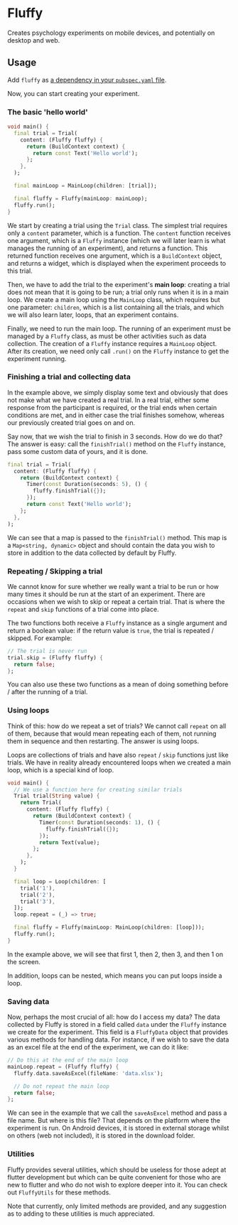 # Fluffy

Creates psychology experiments on mobile devices, and potentially on desktop and web.

## Usage

Add `fluffy` as [a dependency in your `pubspec.yaml` file](https://pub.dev/packages/fluffy/install).

Now, you can start creating your experiment.

### The basic 'hello world'

```dart
void main() {
  final trial = Trial(
    content: (Fluffy fluffy) {
      return (BuildContext context) {
        return const Text('Hello world');
      };
    },
  );

  final mainLoop = MainLoop(children: [trial]);

  final fluffy = Fluffy(mainLoop: mainLoop);
  fluffy.run();
}
```

We start by creating a trial using the `Trial` class. The simplest trial requires only a `content` parameter, which is a function. The `content` function receives one argument, which is a `Fluffy` instance (which we will later learn is what manages the running of an experiment), and returns a function. This returned function receives one argument, which is a `BuildContext` object, and returns a widget, which is displayed when the experiment proceeds to this trial.

Then, we have to add the trial to the experiment's **main loop**: creating a trial does not mean that it is going to be run; a trial only runs when it is in a main loop. We create a main loop using the `MainLoop` class, which requires but one parameter: `children`, which is a list containing all the trials, and which we will also learn later, loops, that an experiment contains.

Finally, we need to run the main loop. The running of an experiment must be managed by a `Fluffy` class, as must be other activities such as data collection. The creation of a `Fluffy` instance requires a `MainLoop` object. After its creation, we need only call `.run()` on the `Fluffy` instance to get the experiment running.

### Finishing a trial and collecting data

In the example above, we simply display some text and obviously that does not make what we have created a real trial. In a real trial, either some response from the participant is required, or the trial ends when certain conditions are met, and in either case the trial finishes somehow, whereas our previously created trial goes on and on.

Say now, that we wish the trial to finish in 3 seconds. How do we do that? The answer is easy: call the `finishTrial()` method on the `Fluffy` instance, pass some custom data of yours, and it is done.

```dart
final trial = Trial(
  content: (Fluffy fluffy) {
    return (BuildContext context) {
      Timer(const Duration(seconds: 5), () {
        fluffy.finishTrial({});
      });
      return const Text('Hello world');
    };
  },
);
```

We can see that a map is passed to the `finishTrial()` method. This map is a `Map<string, dynamic>` object and should contain the data you wish to store in addition to the data collected by default by Fluffy.

### Repeating / Skipping a trial

We cannot know for sure whether we really want a trial to be run or how many times it should be run at the start of an experiment. There are occasions when we wish to skip or repeat a certain trial. That is where the `repeat` and `skip` functions of a trial come into place.

The two functions both receive a `Fluffy` instance as a single argument and return a boolean value: if the return value is `true`, the trial is repeated / skipped. For example:

```dart
// The trial is never run
trial.skip = (Fluffy fluffy) {
  return false;
};
```

You can also use these two functions as a mean of doing something before / after the running of a trial.

### Using loops

Think of this: how do we repeat a set of trials? We cannot call `repeat` on all of them, because that would mean repeating each of them, not running them in sequence and then restarting. The answer is using loops.

Loops are collections of trials and have also `repeat` / `skip` functions just like trials. We have in reality already encountered loops when we created a main loop, which is a special kind of loop.

```dart
void main() {
  // We use a function here for creating similar trials
  Trial trial(String value) {
    return Trial(
      content: (Fluffy fluffy) {
        return (BuildContext context) {
          Timer(const Duration(seconds: 1), () {
            fluffy.finishTrial({});
          });
          return Text(value);
        };
      },
    );
  }

  final loop = Loop(children: [
    trial('1'),
    trial('2'),
    trial('3'),
  ]);
  loop.repeat = (_) => true;

  final fluffy = Fluffy(mainLoop: MainLoop(children: [loop]));
  fluffy.run();
}
```

In the example above, we will see that first 1, then 2, then 3, and then 1 on the screen.

In addition, loops can be nested, which means you can put loops inside a loop.

### Saving data

Now, perhaps the most crucial of all: how do I access my data? The data collected by Fluffy is stored in a field
called `data` under the `Fluffy` instance we create for the experiment. This field is a `FluffyData` object that provides various methods for handling data. For instance, if we wish to save the data as an excel file at the end of the experiment, we can do it like:

```dart
// Do this at the end of the main loop
mainLoop.repeat = (Fluffy fluffy) {
  fluffy.data.saveAsExcel(fileName: 'data.xlsx');

  // Do not repeat the main loop
  return false;
};
```

We can see in the example that we call the `saveAsExcel` method and pass a file name. But where is this file? That depends on the platform where the experiment is run. On Android devices, it is stored in external storage whilst on others (web not included), it is stored in the download folder.

### Utilities

Fluffy provides several utilities, which should be useless for those adept at flutter development but which can be quite convenient for those who are new to flutter and who do not wish to explore deeper into it. You can check out `FluffyUtils` for these methods.

Note that currently, only limited methods are provided, and any suggestion as to adding to these utilities is much appreciated.
